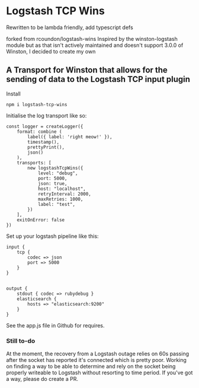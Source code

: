 # Logstash TCP Wins
Rewritten to be lambda friendly, add typescript defs

forked from rcoundon/logstash-wins
  Inspired by the winston-logstash module but as that isn't actively maintained and doesn't support 3.0.0 of Winston, I decided to create my own

## A Transport for Winston that allows for the sending of data to the Logstash TCP input plugin

Install

    npm i logstash-tcp-wins

Initialise the log transport like so:

    const logger = createLogger({
        format: combine (
            label({ label: 'right meow!' }),
            timestamp(),
            prettyPrint(),
            json()
        ),
        transports: [
            new logstashTcpWins({
                level: "debug",
                port: 5000,
                json: true,
                host: "localhost",
                retryInterval: 2000,
                maxRetries: 1000,
                label: "test",
            })
        ],
        exitOnError: false
    })

Set up your logstash pipeline like this:

    input {
        tcp {
            codec => json
            port => 5000
        }
    }


    output {
        stdout { codec => rubydebug } 
        elasticsearch {
            hosts => "elasticsearch:9200"
        }
    }

See the app.js file in Github for requires.

### Still to-do
At the moment, the recovery from a Logstash outage relies on 60s passing after the socket has reported it's connected which is pretty poor.  Working on finding a way to be able to determine and rely on the socket being properly writeable to Logstash without resorting to time period.  If you've got a way, please do create a PR.

